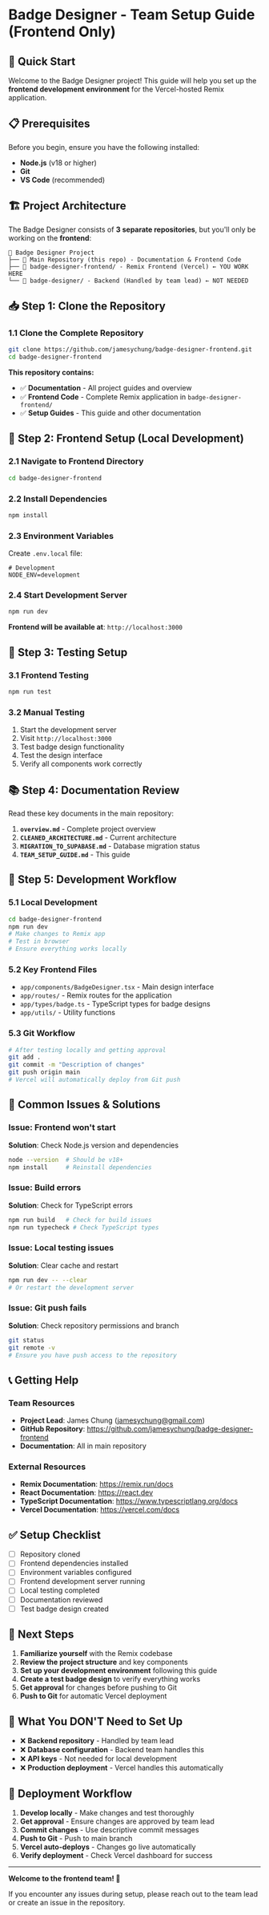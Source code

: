 # Badge Designer - Team Setup Guide (Frontend Only)

## 🚀 Quick Start

Welcome to the Badge Designer project! This guide will help you set up the **frontend development environment** for the Vercel-hosted Remix application.

## 📋 Prerequisites

Before you begin, ensure you have the following installed:

- **Node.js** (v18 or higher)
- **Git**
- **VS Code** (recommended)

## 🏗️ Project Architecture

The Badge Designer consists of **3 separate repositories**, but you'll only be working on the **frontend**:

```
📁 Badge Designer Project
├── 📁 Main Repository (this repo) - Documentation & Frontend Code
├── 📁 badge-designer-frontend/ - Remix Frontend (Vercel) ← YOU WORK HERE
└── 📁 badge-designer/ - Backend (Handled by team lead) ← NOT NEEDED
```

## 📥 Step 1: Clone the Repository

### 1.1 Clone the Complete Repository
```bash
git clone https://github.com/jamesychung/badge-designer-frontend.git
cd badge-designer-frontend
```

**This repository contains:**
- ✅ **Documentation** - All project guides and overview
- ✅ **Frontend Code** - Complete Remix application in `badge-designer-frontend/`
- ✅ **Setup Guides** - This guide and other documentation

## 🔧 Step 2: Frontend Setup (Local Development)

### 2.1 Navigate to Frontend Directory
```bash
cd badge-designer-frontend
```

### 2.2 Install Dependencies
```bash
npm install
```

### 2.3 Environment Variables
Create `.env.local` file:
```env
# Development
NODE_ENV=development
```

### 2.4 Start Development Server
```bash
npm run dev
```

**Frontend will be available at**: `http://localhost:3000`

## 🧪 Step 3: Testing Setup

### 3.1 Frontend Testing
```bash
npm run test
```

### 3.2 Manual Testing
1. Start the development server
2. Visit `http://localhost:3000`
3. Test badge design functionality
4. Test the design interface
5. Verify all components work correctly

## 📚 Step 4: Documentation Review

Read these key documents in the main repository:

1. **`overview.md`** - Complete project overview
2. **`CLEANED_ARCHITECTURE.md`** - Current architecture
3. **`MIGRATION_TO_SUPABASE.md`** - Database migration status
4. **`TEAM_SETUP_GUIDE.md`** - This guide

## 🔄 Step 5: Development Workflow

### 5.1 Local Development
```bash
cd badge-designer-frontend
npm run dev
# Make changes to Remix app
# Test in browser
# Ensure everything works locally
```

### 5.2 Key Frontend Files
- `app/components/BadgeDesigner.tsx` - Main design interface
- `app/routes/` - Remix routes for the application
- `app/types/badge.ts` - TypeScript types for badge designs
- `app/utils/` - Utility functions

### 5.3 Git Workflow
```bash
# After testing locally and getting approval
git add .
git commit -m "Description of changes"
git push origin main
# Vercel will automatically deploy from Git push
```

## 🚨 Common Issues & Solutions

### Issue: Frontend won't start
**Solution**: Check Node.js version and dependencies
```bash
node --version  # Should be v18+
npm install     # Reinstall dependencies
```

### Issue: Build errors
**Solution**: Check for TypeScript errors
```bash
npm run build   # Check for build issues
npm run typecheck # Check TypeScript types
```

### Issue: Local testing issues
**Solution**: Clear cache and restart
```bash
npm run dev -- --clear
# Or restart the development server
```

### Issue: Git push fails
**Solution**: Check repository permissions and branch
```bash
git status
git remote -v
# Ensure you have push access to the repository
```

## 📞 Getting Help

### Team Resources
- **Project Lead**: James Chung (jamesychung@gmail.com)
- **GitHub Repository**: https://github.com/jamesychung/badge-designer-frontend
- **Documentation**: All in main repository

### External Resources
- **Remix Documentation**: https://remix.run/docs
- **React Documentation**: https://react.dev
- **TypeScript Documentation**: https://www.typescriptlang.org/docs
- **Vercel Documentation**: https://vercel.com/docs

## ✅ Setup Checklist

- [ ] Repository cloned
- [ ] Frontend dependencies installed
- [ ] Environment variables configured
- [ ] Frontend development server running
- [ ] Local testing completed
- [ ] Documentation reviewed
- [ ] Test badge design created

## 🎯 Next Steps

1. **Familiarize yourself** with the Remix codebase
2. **Review the project structure** and key components
3. **Set up your development environment** following this guide
4. **Create a test badge design** to verify everything works
5. **Get approval** for changes before pushing to Git
6. **Push to Git** for automatic Vercel deployment

## 🚫 What You DON'T Need to Set Up

- ❌ **Backend repository** - Handled by team lead
- ❌ **Database configuration** - Backend team handles this
- ❌ **API keys** - Not needed for local development
- ❌ **Production deployment** - Vercel handles this automatically

## 🚀 Deployment Workflow

1. **Develop locally** - Make changes and test thoroughly
2. **Get approval** - Ensure changes are approved by team lead
3. **Commit changes** - Use descriptive commit messages
4. **Push to Git** - Push to main branch
5. **Vercel auto-deploys** - Changes go live automatically
6. **Verify deployment** - Check Vercel dashboard for success

---

**Welcome to the frontend team! 🎉**

If you encounter any issues during setup, please reach out to the team lead or create an issue in the repository.

